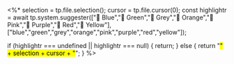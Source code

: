 <%* 
selection = tp.file.selection();
cursor = tp.file.cursor(0);
const highlightr = await tp.system.suggester(["🦋 Blue","🌿 Green","🐰 Grey","🍊 Orange","🌸 Pink","🦄 Purple","🍓 Red","🌼 Yellow"], ["blue","green","grey","orange","pink","purple","red","yellow"]);

if (highlightr === undefined || highlightr === null) {
	return;
} else {
	return "<mark class='" + highlightr + "' >" + selection + cursor + "</mark>";
}
%>